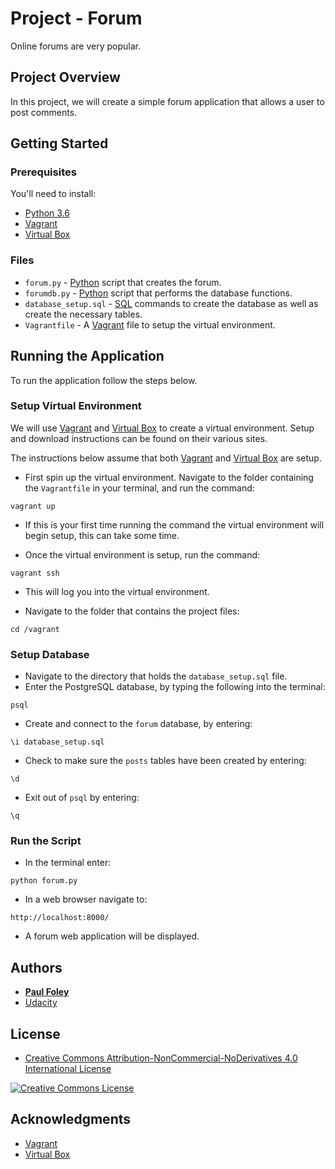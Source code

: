 # Project - Forum

Online forums are very popular.

## Project Overview

In this project, we will create a simple forum application that allows a user to post comments.


## Getting Started

### Prerequisites
You'll need to install:

* [Python 3.6](https://www.python.org/)
* [Vagrant](https://www.vagrantup.com/downloads.html)
* [Virtual Box](https://www.virtualbox.org/)

### Files

* `forum.py` - [Python](https://www.python.org/) script that creates the forum.
* `forumdb.py` - [Python](https://www.python.org/) script that performs the database functions.
* `database_setup.sql` - [SQL](https://www.w3schools.com/sql/default.asp) commands to create the database as well as create the necessary tables.
* `Vagrantfile` - A [Vagrant](https://www.vagrantup.com/downloads.html) file to setup the virtual environment.


## Running the Application

To run the application follow the steps below.

### Setup Virtual Environment

We will use [Vagrant](https://www.vagrantup.com/downloads.html) and [Virtual Box](https://www.virtualbox.org/) to create a virtual environment. Setup and download instructions can be found on their various sites.

The instructions below assume that both [Vagrant](https://www.vagrantup.com/downloads.html) and [Virtual Box](https://www.virtualbox.org/) are setup.

* First spin up the virtual environment. Navigate to the folder containing the `Vagrantfile` in your terminal, and run the command:

`vagrant up`

* If this is your first time running the command the virtual environment will begin setup, this can take some time. 

* Once the virtual environment is setup, run the command:

`vagrant ssh`

* This will log you into the virtual environment. 

* Navigate to the folder that contains the project files:

`cd /vagrant`

### Setup Database

* Navigate to the directory that holds the `database_setup.sql` file.
* Enter the PostgreSQL database, by typing the following into the terminal:

`psql`

* Create and connect to the `forum` database, by entering:

`\i database_setup.sql`

* Check to make sure the `posts` tables have been created by entering:

`\d`

* Exit out of `psql` by entering:

`\q`

### Run the Script

* In the terminal enter:

`python forum.py`

* In a web browser navigate to:

`http://localhost:8000/`

* A forum web application will be displayed.


## Authors

* **[Paul Foley](https://github.com/paulfoley)**
* [Udacity](https://www.udacity.com/)


## License

* <a rel="license" href="https://creativecommons.org/licenses/by-nc-nd/4.0/"> Creative Commons Attribution-NonCommercial-NoDerivatives 4.0 International License</a>

<a rel="license" href="https://creativecommons.org/licenses/by-nc-nd/4.0/">
	<img alt="Creative Commons License" style="border-width:0" src="https://i.creativecommons.org/l/by-nc-nd/4.0/88x31.png" />
</a>


## Acknowledgments

* [Vagrant](https://www.vagrantup.com/downloads.html)
* [Virtual Box](https://www.virtualbox.org/)
